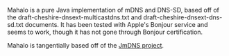 Mahalo is a pure Java implementation of mDNS and DNS-SD, based off of the draft-cheshire-dnsext-multicastdns.txt and draft-cheshire-dnsext-dns-sd.txt documents.  It has been tested with Apple's Bonjour service and seems to work, though it has not gone through Bonjour certification.

Mahalo is tangentially based off of the [JmDNS project](http://jmdns.sourceforge.net/).